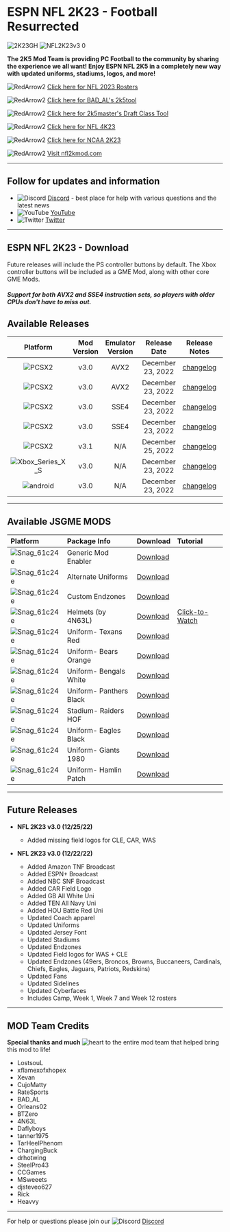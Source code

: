 # ESPN NFL 2K23 - Football Resurrected

![2K23GH](https://user-images.githubusercontent.com/69597675/187812122-057fc7e0-0409-4d06-9828-417b87858845.jpg)
![NFL2K23v3 0](https://user-images.githubusercontent.com/69597675/209337691-3f195c13-0afe-482a-8746-ae1d1cf4465d.png)

**The 2K5 Mod Team is providing PC Football to the community by sharing the experience we all want! Enjoy ESPN NFL 2K5 in a completely new way with updated uniforms, stadiums, logos, and more!**

![RedArrow2](https://user-images.githubusercontent.com/69597675/125669440-bcf4c873-527c-4524-9426-9488c71fbbde.png)
[Click here for NFL 2023 Rosters](https://github.com/lostsoul63b/NFL-2K23/blob/main/files/Ratings.md)

![RedArrow2](https://user-images.githubusercontent.com/69597675/125669440-bcf4c873-527c-4524-9426-9488c71fbbde.png)
[Click here for BAD_AL's 2k5tool](https://github.com/BAD-AL/NFL2K5Tool/releases)

![RedArrow2](https://user-images.githubusercontent.com/69597675/125669440-bcf4c873-527c-4524-9426-9488c71fbbde.png)
[Click here for 2k5master's Draft Class Tool](https://github.com/2k5master/ESPN-NFL-2K5-Draft-Class-Generator)

![RedArrow2](https://user-images.githubusercontent.com/69597675/125669440-bcf4c873-527c-4524-9426-9488c71fbbde.png)
[Click here for NFL 4K23](https://github.com/lostsoul63b/NFL-2K23/blob/main/files/4K23Mod/4K23Mod.md)

![RedArrow2](https://user-images.githubusercontent.com/69597675/125669440-bcf4c873-527c-4524-9426-9488c71fbbde.png)
[Click here for NCAA 2K23](https://github.com/lostsoul63b/NFL-2K23/blob/main/files/2KCFBMod/2KCFB.md)

![RedArrow2](https://user-images.githubusercontent.com/69597675/125669440-bcf4c873-527c-4524-9426-9488c71fbbde.png)
[Visit nfl2kmod.com](https://www.nfl2kmod.com/)

---------
## Follow for updates and information
* ![Discord](https://user-images.githubusercontent.com/69597675/124640725-d1e88980-de5b-11eb-926d-ec5f55b19a62.png) [Discord](https://discord.gg/sBVXzYb) - best place for help with various questions and the latest news
* ![YouTube](https://user-images.githubusercontent.com/69597675/124641345-9b5f3e80-de5c-11eb-80e3-4dc5fabc4137.png) [YouTube](https://www.youtube.com/lostsoul63b)
* ![Twitter](https://user-images.githubusercontent.com/69597675/124641220-71a61780-de5c-11eb-8bd9-0c8c3ad46949.png) [Twitter](https://twitter.com/blostsou)
---------
## ESPN NFL 2K23 - Download
Future releases will include the PS controller buttons by default. The Xbox controller buttons will be included as a GME Mod, along with other core GME Mods.

#### *Support for both AVX2 and SSE4 instruction sets, so players with older CPUs don't have to miss out.*

## Available Releases
| Platform | Mod Version | Emulator Version | Release Date  | Release Notes | Download | Tutorial |
| :-------------: | :-------------: | :-------------: | :-------------: | :-------------: | :-------------: |  :-------------: |
| ![PCSX2](https://user-images.githubusercontent.com/69597675/124647169-9baf0800-de63-11eb-974c-a7a4b2aecc1d.png) | v3.0 | AVX2 | December 23, 2022  | [changelog](https://github.com/lostsoul63b/NFL-2K23/blob/main/files/changelog/changelogv3.0.txt)  | [AVX2 Full](https://www.mediafire.com/file/cqc5c71ij488c9p/NFL2K23_v3.0_Setup.zip/file) | [Tutorial](https://youtu.be/NbRVVckw8tc) |
| ![PCSX2](https://user-images.githubusercontent.com/69597675/124647169-9baf0800-de63-11eb-974c-a7a4b2aecc1d.png) | v3.0 | AVX2 | December 23, 2022  |  [changelog](https://github.com/lostsoul63b/NFL-2K23/blob/main/files/changelog/changelogv3.0.txt) | [AVX2 Update](https://www.mediafire.com/file/tgglwquenpln770/NFL2K23_v3.0_Update.zip/file) | [Tutorial](https://youtu.be/NbRVVckw8tc) |
| ![PCSX2](https://user-images.githubusercontent.com/69597675/124647169-9baf0800-de63-11eb-974c-a7a4b2aecc1d.png) | v3.0 | SSE4 | December 23, 2022  | [changelog](https://github.com/lostsoul63b/NFL-2K23/blob/main/files/changelog/changelogv3.0.txt)  | [SSE4 Full](https://www.mediafire.com/file/vzmnkervrnxapms/NFL2K23_v3.0_SSE4_Setup.zip/file) | [Tutorial](https://youtu.be/NbRVVckw8tc) |
| ![PCSX2](https://user-images.githubusercontent.com/69597675/124647169-9baf0800-de63-11eb-974c-a7a4b2aecc1d.png) | v3.0 | SSE4 | December 23, 2022  | [changelog](https://github.com/lostsoul63b/NFL-2K23/blob/main/files/changelog/changelogv3.0.txt) | [SSE4 Update](https://www.mediafire.com/file/fzi6ih50dkd2gdg/NFL2K23_v3.0_SSE4_Update.zip/file) | [Tutorial](https://youtu.be/NbRVVckw8tc) |
| ![PCSX2](https://user-images.githubusercontent.com/69597675/124647169-9baf0800-de63-11eb-974c-a7a4b2aecc1d.png) | v3.1 | N/A | December 25, 2022  | [changelog](https://github.com/lostsoul63b/NFL-2K23/blob/main/files/changelog/changelogv3.1.txt) | [3.1 Patch](https://www.mediafire.com/file/jm8m37zt75i3mk2/NFL2K23_Patchv3.1.zip/file) | |
| ![Xbox_Series_X_S](https://user-images.githubusercontent.com/69597675/155858271-c6788630-e7c0-47bb-8138-018d2d3db0c1.png) | v3.0 | N/A | December 23, 2022 | [changelog](https://github.com/lostsoul63b/NFL-2K23/blob/main/files/changelog/changelogv3.0.txt) | [Xbox](https://www.mediafire.com/file/9qjlah62i486wqq/NFL_2K23_-_V3.zip/file) | [Tutorial](https://youtu.be/VT6Xvg5YHWo) |
| ![android](https://user-images.githubusercontent.com/69597675/177371512-f864b1cc-8ad2-470c-a3be-7983edbb3f19.png) | v3.0 | N/A | December 23, 2022| [changelog](https://github.com/lostsoul63b/NFL-2K23/blob/main/files/changelog/changelogv3.0.txt) | [Android](https://www.mediafire.com/file/wqynmu1zuw3e8p9/NFL2K23_Android_v3.0.zip/file) | [Tutorial](https://youtu.be/uWMSRrcT554) |

---------
## Available JSGME MODS
| Platform | Package Info | Download | Tutorial |
| :------------- | :------------- | :------------- | :------------- |
| ![Snag_61c24e](https://user-images.githubusercontent.com/69597675/150687521-fa2844f5-8343-443d-b9cc-24aebc94182a.png) | Generic Mod Enabler | [Download](https://www.mediafire.com/file/2ejkgnj5r5nb4hc/JSGME.zip/file) | | [Click-to-Watch]() |
| ![Snag_61c24e](https://user-images.githubusercontent.com/69597675/150687521-fa2844f5-8343-443d-b9cc-24aebc94182a.png) | Alternate Uniforms | [Download](https://drive.google.com/file/d/1KrtNF6BrmsDxnNvNItDK7uT0E6juktsx/view?usp=sharing) | | [Click-to-Watch]() |
| ![Snag_61c24e](https://user-images.githubusercontent.com/69597675/150687521-fa2844f5-8343-443d-b9cc-24aebc94182a.png) | Custom Endzones | [Download](https://www.mediafire.com/file/a5qvslyae4r3brs/GME_Endzones.zip/file) | | [Click-to-Watch]() |
| ![Snag_61c24e](https://user-images.githubusercontent.com/69597675/150687521-fa2844f5-8343-443d-b9cc-24aebc94182a.png) | Helmets (by 4N63L) | [Download](https://www.mediafire.com/file/p5berxhboayw5ku/NFL2K23_Helmets_%2528by_4N63L%2529.zip/file) | [Click-to-Watch](https://youtu.be/oMYjNpCZBWk) |
| ![Snag_61c24e](https://user-images.githubusercontent.com/69597675/150687521-fa2844f5-8343-443d-b9cc-24aebc94182a.png) | Uniform- Texans Red | [Download](https://www.mediafire.com/file/z9gk9qazn4do8gh/Uni_Houston_Texans_Battle_Red.zip/file) | | [Click-to-Watch]() |
| ![Snag_61c24e](https://user-images.githubusercontent.com/69597675/150687521-fa2844f5-8343-443d-b9cc-24aebc94182a.png) | Uniform- Bears Orange | [Download](https://www.mediafire.com/file/tgdjvuredhlf3yx/Uni_Chicago_Bears_Orange.zip/file) | | [Click-to-Watch]() |
| ![Snag_61c24e](https://user-images.githubusercontent.com/69597675/150687521-fa2844f5-8343-443d-b9cc-24aebc94182a.png) | Uniform- Bengals White | [Download](https://www.mediafire.com/file/du30f7ev2v6citr/Uni_Cincinatti_Bengals_All_White_Helmet.zip/file) | | [Click-to-Watch]() |
| ![Snag_61c24e](https://user-images.githubusercontent.com/69597675/150687521-fa2844f5-8343-443d-b9cc-24aebc94182a.png) | Uniform- Panthers Black | [Download](https://www.mediafire.com/file/r35c18qam90eyzp/Uni_Carolina_Panthers_All_Black.zip/file) | | [Click-to-Watch]() |
| ![Snag_61c24e](https://user-images.githubusercontent.com/69597675/150687521-fa2844f5-8343-443d-b9cc-24aebc94182a.png) | Stadium- Raiders HOF | [Download](https://www.mediafire.com/file/wbcvsvzjkytoeli/Stadium_Raiders_HOF.zip/file) | | [Click-to-Watch]() |
| ![Snag_61c24e](https://user-images.githubusercontent.com/69597675/150687521-fa2844f5-8343-443d-b9cc-24aebc94182a.png) | Uniform- Eagles Black | [Download](https://www.mediafire.com/file/h1mb7lgehh8buct/Uni_Philadelphia_Eagles_All_Black_Color_Rush.zip/file) | | [Click-to-Watch]() |
| ![Snag_61c24e](https://user-images.githubusercontent.com/69597675/150687521-fa2844f5-8343-443d-b9cc-24aebc94182a.png) | Uniform- Giants 1980 | [Download](https://www.mediafire.com/file/17upvkkloor3616/Uni_New_York_Giants_1980.zip/file) | | [Click-to-Watch]() |
| ![Snag_61c24e](https://user-images.githubusercontent.com/69597675/150687521-fa2844f5-8343-443d-b9cc-24aebc94182a.png) | Uniform- Hamlin Patch | [Download](https://www.mediafire.com/file/9ztby45aang5x8w/DamarHamlinUniformPatch.zip/file) | | [Click-to-Watch]() |

---------
## Future Releases
* **NFL 2K23 v3.0 (12/25/22)**
  * Added missing field logos for CLE, CAR, WAS

* **NFL 2K23 v3.0 (12/22/22)**
  * Added Amazon TNF Broadcast
  * Added ESPN+ Broadcast
  * Added NBC SNF Broadcast
  * Added CAR Field Logo
  * Added GB All White Uni
  * Added TEN All Navy Uni
  * Added HOU Battle Red Uni
  * Updated Coach apparel
  * Updated Uniforms
  * Updated Jersey Font
  * Updated Stadiums
  * Updated Endzones
  * Updated Field logos for WAS + CLE
  * Updated Endzones (49ers, Broncos, Browns, Buccaneers, Cardinals, Chiefs, Eagles, Jaguars, Patriots, Redskins)
  * Updated Fans
  * Updated Sidelines
  * Updated Cyberfaces
  * Includes Camp, Week 1, Week 7 and Week 12 rosters
  
---------
## MOD Team Credits
**Special thanks and much** ![heart](https://user-images.githubusercontent.com/69597675/125808838-b20315aa-b53f-41a2-b31a-691d685fb1df.png) to the entire mod team that helped bring this mod to life!
* LostsouL
* xflamexofxhopex
* Xevan
* CujoMatty
* RateSports
* BAD_AL
* Orleans02 
* BTZero
* 4N63L
* Daflyboys
* tanner1975
* TarHeelPhenom
* ChargingBuck
* drhotwing
* SteelPro43
* CCGames
* MSweeets
* djsteveo627
* Rick
* Heavvy

---------
For help or questions please join our ![Discord](https://user-images.githubusercontent.com/69597675/124640725-d1e88980-de5b-11eb-926d-ec5f55b19a62.png) [Discord](https://discord.gg/sBVXzYb)
